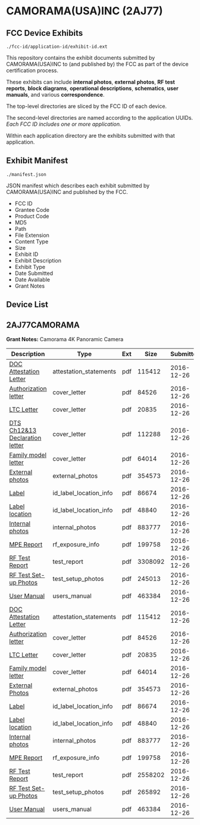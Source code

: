 # CAMORAMA(USA)INC (2AJ77)
## FCC Device Exhibits

```
./fcc-id/application-id/exhibit-id.ext
```

This repository contains the exhibit documents submitted by CAMORAMA(USA)INC to (and published by) the FCC as part of the device certification process.

These exhibits can include **internal photos**, **external photos**, **RF test reports**, **block diagrams**, **operational descriptions**, **schematics**, **user manuals**, and various **correspondence**.

The top-level directories are sliced by the FCC ID of each device.

The second-level directories are named according to the application UUIDs. *Each FCC ID includes one or more application.*

Within each application directory are the exhibits submitted with that application. 

## Exhibit Manifest

```
./manifest.json
```

JSON manifest which describes each exhibit submitted by CAMORAMA(USA)INC and published by the FCC.

- FCC ID
- Grantee Code
- Product Code
- MD5
- Path
- File Extension
- Content Type
- Size
- Exhibit ID
- Exhibit Description
- Exhibit Type
- Date Submitted
- Date Available
- Grant Notes

## Device List
## 2AJ77CAMORAMA
**Grant Notes:** Camorama 4K Panoramic Camera

| Description | Type | Ext | Size | Submitted | Available |
| ----------- | ---- | --- | ---- | --------- | --------- |
| [DOC Attestation Letter](2AJ77CAMORAMA/b07dabd43da31c6ff674c37f4127f68c/3239292.pdf) | attestation_statements | pdf | 115412 | 2016-12-26 | 2016-12-26 |
| [Authorization letter](2AJ77CAMORAMA/b07dabd43da31c6ff674c37f4127f68c/3239296.pdf) | cover_letter | pdf | 84526 | 2016-12-26 | 2016-12-26 |
| [LTC Letter](2AJ77CAMORAMA/b07dabd43da31c6ff674c37f4127f68c/3239297.pdf) | cover_letter | pdf | 20835 | 2016-12-26 | 2016-12-26 |
| [DTS Ch12&13 Declaration letter](2AJ77CAMORAMA/b07dabd43da31c6ff674c37f4127f68c/3239299.pdf) | cover_letter | pdf | 112288 | 2016-12-26 | 2016-12-26 |
| [Family model letter](2AJ77CAMORAMA/b07dabd43da31c6ff674c37f4127f68c/3239302.pdf) | cover_letter | pdf | 64014 | 2016-12-26 | 2016-12-26 |
| [External photos](2AJ77CAMORAMA/b07dabd43da31c6ff674c37f4127f68c/3239304.pdf) | external_photos | pdf | 354573 | 2016-12-26 | 2016-12-26 |
| [Label](2AJ77CAMORAMA/b07dabd43da31c6ff674c37f4127f68c/3239306.pdf) | id_label_location_info | pdf | 86674 | 2016-12-26 | 2016-12-26 |
| [Label location](2AJ77CAMORAMA/b07dabd43da31c6ff674c37f4127f68c/3239307.pdf) | id_label_location_info | pdf | 48840 | 2016-12-26 | 2016-12-26 |
| [Internal photos](2AJ77CAMORAMA/b07dabd43da31c6ff674c37f4127f68c/3239309.pdf) | internal_photos | pdf | 883777 | 2016-12-26 | 2016-12-26 |
| [MPE Report](2AJ77CAMORAMA/b07dabd43da31c6ff674c37f4127f68c/3239315.pdf) | rf_exposure_info | pdf | 199758 | 2016-12-26 | 2016-12-26 |
| [RF Test Report](2AJ77CAMORAMA/b07dabd43da31c6ff674c37f4127f68c/3239340.pdf) | test_report | pdf | 3308092 | 2016-12-26 | 2016-12-26 |
| [RF Test Set-up Photos](2AJ77CAMORAMA/b07dabd43da31c6ff674c37f4127f68c/3239341.pdf) | test_setup_photos | pdf | 245013 | 2016-12-26 | 2016-12-26 |
| [User Manual](2AJ77CAMORAMA/b07dabd43da31c6ff674c37f4127f68c/3239342.pdf) | users_manual | pdf | 463384 | 2016-12-26 | 2016-12-26 |
| [DOC Attestation Letter](2AJ77CAMORAMA/a04a743b09ad5281222ee823018d7b61/3239292.pdf) | attestation_statements | pdf | 115412 | 2016-12-26 | 2016-12-26 |
| [Authorization letter](2AJ77CAMORAMA/a04a743b09ad5281222ee823018d7b61/3239296.pdf) | cover_letter | pdf | 84526 | 2016-12-26 | 2016-12-26 |
| [LTC Letter](2AJ77CAMORAMA/a04a743b09ad5281222ee823018d7b61/3239297.pdf) | cover_letter | pdf | 20835 | 2016-12-26 | 2016-12-26 |
| [Family model letter](2AJ77CAMORAMA/a04a743b09ad5281222ee823018d7b61/3239302.pdf) | cover_letter | pdf | 64014 | 2016-12-26 | 2016-12-26 |
| [External Photos](2AJ77CAMORAMA/a04a743b09ad5281222ee823018d7b61/3239304.pdf) | external_photos | pdf | 354573 | 2016-12-26 | 2016-12-26 |
| [Label](2AJ77CAMORAMA/a04a743b09ad5281222ee823018d7b61/3239306.pdf) | id_label_location_info | pdf | 86674 | 2016-12-26 | 2016-12-26 |
| [Label location](2AJ77CAMORAMA/a04a743b09ad5281222ee823018d7b61/3239307.pdf) | id_label_location_info | pdf | 48840 | 2016-12-26 | 2016-12-26 |
| [Internal photos](2AJ77CAMORAMA/a04a743b09ad5281222ee823018d7b61/3239309.pdf) | internal_photos | pdf | 883777 | 2016-12-26 | 2016-12-26 |
| [MPE Report](2AJ77CAMORAMA/a04a743b09ad5281222ee823018d7b61/3239315.pdf) | rf_exposure_info | pdf | 199758 | 2016-12-26 | 2016-12-26 |
| [RF Test Report](2AJ77CAMORAMA/a04a743b09ad5281222ee823018d7b61/3239343.pdf) | test_report | pdf | 2558202 | 2016-12-26 | 2016-12-26 |
| [RF Test Set-up Photos](2AJ77CAMORAMA/a04a743b09ad5281222ee823018d7b61/3239344.pdf) | test_setup_photos | pdf | 265892 | 2016-12-26 | 2016-12-26 |
| [User Manual](2AJ77CAMORAMA/a04a743b09ad5281222ee823018d7b61/3239342.pdf) | users_manual | pdf | 463384 | 2016-12-26 | 2016-12-26 |
